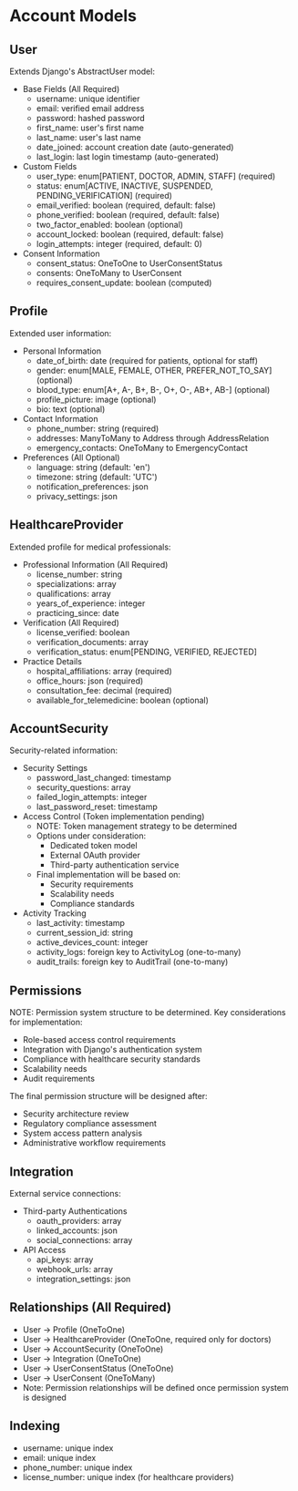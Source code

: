 # Account Models

## User
Extends Django's AbstractUser model:
- Base Fields (All Required)
  - username: unique identifier
  - email: verified email address
  - password: hashed password
  - first_name: user's first name
  - last_name: user's last name
  - date_joined: account creation date (auto-generated)
  - last_login: last login timestamp (auto-generated)
- Custom Fields
  - user_type: enum[PATIENT, DOCTOR, ADMIN, STAFF] (required)
  - status: enum[ACTIVE, INACTIVE, SUSPENDED, PENDING_VERIFICATION] (required)
  - email_verified: boolean (required, default: false)
  - phone_verified: boolean (required, default: false)
  - two_factor_enabled: boolean (optional)
  - account_locked: boolean (required, default: false)
  - login_attempts: integer (required, default: 0)
- Consent Information
  - consent_status: OneToOne to UserConsentStatus
  - consents: OneToMany to UserConsent
  - requires_consent_update: boolean (computed)

## Profile
Extended user information:
- Personal Information
  - date_of_birth: date (required for patients, optional for staff)
  - gender: enum[MALE, FEMALE, OTHER, PREFER_NOT_TO_SAY] (optional)
  - blood_type: enum[A+, A-, B+, B-, O+, O-, AB+, AB-] (optional)
  - profile_picture: image (optional)
  - bio: text (optional)
- Contact Information
  - phone_number: string (required)
  - addresses: ManyToMany to Address through AddressRelation
  - emergency_contacts: OneToMany to EmergencyContact
- Preferences (All Optional)
  - language: string (default: 'en')
  - timezone: string (default: 'UTC')
  - notification_preferences: json
  - privacy_settings: json

## HealthcareProvider
Extended profile for medical professionals:
- Professional Information (All Required)
  - license_number: string
  - specializations: array
  - qualifications: array
  - years_of_experience: integer
  - practicing_since: date
- Verification (All Required)
  - license_verified: boolean
  - verification_documents: array
  - verification_status: enum[PENDING, VERIFIED, REJECTED]
- Practice Details
  - hospital_affiliations: array (required)
  - office_hours: json (required)
  - consultation_fee: decimal (required)
  - available_for_telemedicine: boolean (optional)

## AccountSecurity
Security-related information:
- Security Settings
  - password_last_changed: timestamp
  - security_questions: array
  - failed_login_attempts: integer
  - last_password_reset: timestamp
- Access Control (Token implementation pending)
  - NOTE: Token management strategy to be determined
  - Options under consideration:
    * Dedicated token model
    * External OAuth provider
    * Third-party authentication service
  - Final implementation will be based on:
    * Security requirements
    * Scalability needs
    * Compliance standards
- Activity Tracking
  - last_activity: timestamp
  - current_session_id: string
  - active_devices_count: integer
  - activity_logs: foreign key to ActivityLog (one-to-many)
  - audit_trails: foreign key to AuditTrail (one-to-many)

## Permissions
NOTE: Permission system structure to be determined.
Key considerations for implementation:
- Role-based access control requirements
- Integration with Django's authentication system
- Compliance with healthcare security standards
- Scalability needs
- Audit requirements

The final permission structure will be designed after:
- Security architecture review
- Regulatory compliance assessment
- System access pattern analysis
- Administrative workflow requirements

## Integration
External service connections:
- Third-party Authentications
  - oauth_providers: array
  - linked_accounts: json
  - social_connections: array
- API Access
  - api_keys: array
  - webhook_urls: array
  - integration_settings: json

## Relationships (All Required)
- User -> Profile (OneToOne)
- User -> HealthcareProvider (OneToOne, required only for doctors)
- User -> AccountSecurity (OneToOne)
- User -> Integration (OneToOne)
- User -> UserConsentStatus (OneToOne)
- User -> UserConsent (OneToMany)
- Note: Permission relationships will be defined once permission system is designed

## Indexing
- username: unique index
- email: unique index
- phone_number: unique index
- license_number: unique index (for healthcare providers)

